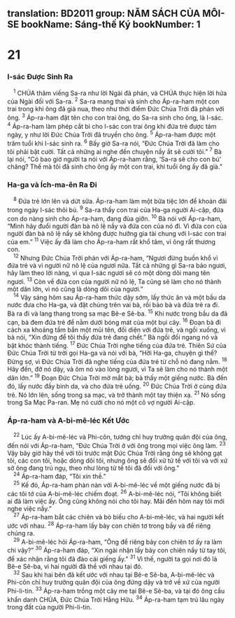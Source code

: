translation: BD2011
group: NĂM SÁCH CỦA MÔI-SE
bookName: Sáng-thế Ký 
bookNumber: 1
-------

<div class="title"><h1>21</h1><h3>I-sác Ðược Sinh Ra</h3></div>
<span class="verse sa_21_1"> <sup>1</sup> CHÚA thăm viếng Sa-ra như lời Ngài đã phán, và CHÚA thực hiện lời hứa của Ngài đối với Sa-ra. </span>
<span class="verse sa_21_2"><sup>2</sup> Sa-ra mang thai và sinh cho Áp-ra-ham một con trai trong khi ông đã già nua, theo như thời điểm Ðức Chúa Trời đã phán với ông. </span>
<span class="verse sa_21_3"><sup>3</sup> Áp-ra-ham đặt tên cho con trai ông, do Sa-ra sinh cho ông, là I-sác. </span>
<span class="verse sa_21_4"><sup>4</sup> Áp-ra-ham làm phép cắt bì cho I-sác con trai ông khi đứa trẻ được tám ngày, y như lời Ðức Chúa Trời đã truyền cho ông. </span>
<span class="verse sa_21_5"><sup>5</sup> Áp-ra-ham được một trăm tuổi khi I-sác sinh ra. </span>
<span class="verse sa_21_6"><sup>6</sup> Bấy giờ Sa-ra nói, “Ðức Chúa Trời đã làm cho tôi phải bật cười. Tất cả những ai nghe đến chuyện nầy ắt sẽ cười tôi.” </span>
<span class="verse sa_21_7"><sup>7</sup> Bà lại nói, “Có bao giờ người ta nói với Áp-ra-ham rằng, ‘Sa-ra sẽ cho con bú’ chăng? Thế mà tôi đã sinh cho ông ấy một con trai, khi tuổi ông ấy đã già.”<br/></span>
<div class="title"><h3>Ha-ga và Ích-ma-ên Ra Ði</h3></div>
<span class="verse sa_21_8"> <sup>8</sup> Ðứa trẻ lớn lên và dứt sữa. Áp-ra-ham làm một bữa tiệc lớn để khoản đãi trong ngày I-sác thôi bú. </span>
<span class="verse sa_21_9"><sup>9</sup> Sa-ra thấy con trai của Ha-ga người Ai-cập, đứa con do nàng sinh cho Áp-ra-ham, đang đùa giỡn. </span>
<span class="verse sa_21_10"><sup>10</sup> Bà nói với Áp-ra-ham, “Mình hãy đuổi người đàn bà nô lệ nầy và đứa con của nó đi. Vì đứa con của người đàn bà nô lệ nầy sẽ không được hưởng gia tài chung với I-sác con trai của em.” </span>
<span class="verse sa_21_11"><sup>11</sup> Việc ấy đã làm cho Áp-ra-ham rất khổ tâm, vì ông rất thương con.<br/></span>
<span class="verse sa_21_12"> <sup>12</sup> Nhưng Ðức Chúa Trời phán với Áp-ra-ham, “Ngươi đừng buồn khổ vì đứa trẻ và vì người nữ nô lệ của ngươi nữa. Tất cả những gì Sa-ra bảo ngươi, hãy làm theo lời nàng, vì qua I-sác ngươi sẽ có một dòng dõi mang tên ngươi. </span>
<span class="verse sa_21_13"><sup>13</sup> Còn về đứa con của người nữ nô lệ, Ta cũng sẽ làm cho nó thành một dân lớn, vì nó cũng là dòng dõi của ngươi.”<br/></span>
<span class="verse sa_21_14"> <sup>14</sup> Vậy sáng hôm sau Áp-ra-ham thức dậy sớm, lấy thức ăn và một bầu da nước đưa cho Ha-ga, và đặt chúng trên vai bà, rồi bảo bà và đứa trẻ ra đi. Bà ra đi và lang thang trong sa mạc Bê-e Sê-ba. </span>
<span class="verse sa_21_15"><sup>15</sup> Khi nước trong bầu da đã cạn, bà đem đứa trẻ để nằm dưới bóng mát của một bụi cây. </span>
<span class="verse sa_21_16"><sup>16</sup> Ðoạn bà đi cách xa khoảng tầm bắn một mũi tên, đối diện với đứa trẻ, và ngồi xuống, vì bà nói, “Xin đừng để tôi thấy đứa trẻ đang chết.” Bà ngồi đối ngang nó và bật khóc thành tiếng. </span>
<span class="verse sa_21_17"><sup>17</sup> Ðức Chúa Trời nghe tiếng của đứa trẻ. Thiên Sứ của Ðức Chúa Trời từ trời gọi Ha-ga và nói với bà, “Hỡi Ha-ga, chuyện gì thế? Ðừng sợ, vì Ðức Chúa Trời đã nghe tiếng của đứa trẻ từ chỗ nó đang nằm. </span>
<span class="verse sa_21_18"><sup>18</sup> Hãy đến, đỡ nó dậy, và ôm nó vào lòng ngươi, vì Ta sẽ làm cho nó thành một dân lớn.” </span>
<span class="verse sa_21_19"><sup>19</sup> Ðoạn Ðức Chúa Trời mở mắt bà; bà thấy một giếng nước. Bà đến đó, lấy nước đầy bình da, và cho đứa trẻ uống. </span>
<span class="verse sa_21_20"><sup>20</sup> Ðức Chúa Trời ở cùng đứa trẻ. Nó lớn lên, sống trong sa mạc, và trở thành một tay thiện xạ. </span>
<span class="verse sa_21_21"><sup>21</sup> Nó sống trong Sa Mạc Pa-ran. Mẹ nó cưới cho nó một cô vợ người Ai-cập.<br/></span>
<div class="title"><h3>Áp-ra-ham và A-bi-mê-léc Kết Ước</h3></div>
<span class="verse sa_21_22"> <sup>22</sup> Lúc ấy A-bi-mê-léc và Phi-côn, tướng chỉ huy trưởng quân đội của ông, đến nói với Áp-ra-ham, “Ðức Chúa Trời ở với ông trong mọi việc ông làm. </span>
<span class="verse sa_21_23"><sup>23</sup> Vậy bây giờ hãy thề với tôi trước mặt Ðức Chúa Trời rằng ông sẽ không gạt tôi, các con tôi, hoặc dòng dõi tôi, nhưng ông sẽ đối xử tử tế với tôi và với xứ sở ông đang trú ngụ, theo như lòng tử tế tôi đã đối với ông.”<br/></span>
<span class="verse sa_21_24"> <sup>24</sup> Áp-ra-ham đáp, “Tôi xin thề.”<br/></span>
<span class="verse sa_21_25"> <sup>25</sup> Kế đó, Áp-ra-ham phàn nàn với A-bi-mê-léc về một giếng nước đã bị các tôi tớ của A-bi-mê-léc chiếm đoạt. </span>
<span class="verse sa_21_26"><sup>26</sup> A-bi-mê-léc nói, “Tôi không biết ai đã làm việc ấy. Ông cũng không nói cho tôi hay. Mãi đến hôm nay tôi mới nghe việc nầy.”<br/></span>
<span class="verse sa_21_27"> <sup>27</sup> Áp-ra-ham bắt các chiên và bò biếu cho A-bi-mê-léc, và hai người kết ước với nhau. </span>
<span class="verse sa_21_28"><sup>28</sup> Áp-ra-ham lấy bảy con chiên tơ trong bầy và để riêng chúng ra. <br/></span>
<span class="verse sa_21_29"> <sup>29</sup> A-bi-mê-léc hỏi Áp-ra-ham, “Ông để riêng bảy con chiên tơ ấy ra làm chi vậy?” </span>
<span class="verse sa_21_30"><sup>30</sup> Áp-ra-ham đáp, “Xin ngài nhận lấy bảy con chiên nầy từ tay tôi, để xác nhận rằng tôi đã đào cái giếng ấy.” </span>
<span class="verse sa_21_31"><sup>31</sup> Vì thế, người ta gọi nơi đó là Bê-e Sê-ba, vì hai người đã thề với nhau tại đó.<br/></span>
<span class="verse sa_21_32"> <sup>32</sup> Sau khi hai bên đã kết ước với nhau tại Bê-e Sê-ba, A-bi-mê-léc và Phi-côn chỉ huy trưởng quân đội của ông đứng dậy và trở về xứ của người Phi-li-tin. </span>
<span class="verse sa_21_33"><sup>33</sup> Áp-ra-ham trồng một cây me tại Bê-e Sê-ba, và tại đó ông cầu khẩn danh CHÚA, Ðức Chúa Trời Hằng Hữu. </span>
<span class="verse sa_21_34"><sup>34</sup> Áp-ra-ham tạm trú lâu ngày trong đất của người Phi-li-tin.<br/></span>
